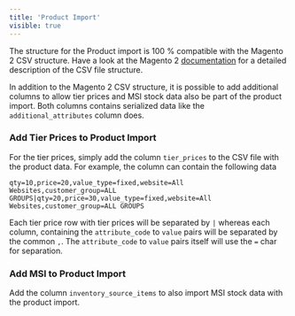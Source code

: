 ```yaml
---
title: 'Product Import'
visible: true
---
```


The structure for the Product import is 100 % compatible with the Magento 2 CSV structure. Have a look at the Magento 2 [documentation](http://docs.magento.com/m2/ce/user_guide/system/data-attributes-product.html) for a detailed description of the CSV file structure.

In addition to the Magento 2 CSV structure, it is possible to add additional columns to allow tier prices and MSI stock data also be part of the product import. Both columns contains serialized data like the `additional_attributes` column does.

### Add Tier Prices to Product Import

For the tier prices, simply add the column `tier_prices` to the CSV file with the product data. For example, the column can contain the following data

```csv
qty=10,price=20,value_type=fixed,website=All Websites,customer_group=ALL GROUPS|qty=20,price=30,value_type=fixed,website=All Websites,customer_group=ALL GROUPS
```

Each tier price row with tier prices will be separated by `|` whereas each column, containing the `attribute_code` to `value` pairs will be separated by the common `,`. The `attribute_code` to `value` pairs itself will use the `=` char for separation.

### Add MSI to Product Import

Add the column `inventory_source_items` to also import MSI stock data with the product import.